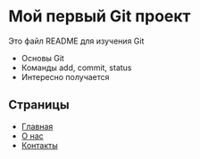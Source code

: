# Мой первый Git проект
Это файл README для изучения Git

- Основы Git
- Команды add, commit, status
- Интересно получается

## Страницы
- [Главная](index.html)
- [О нас](about.html)
- [Контакты](contact.html)
